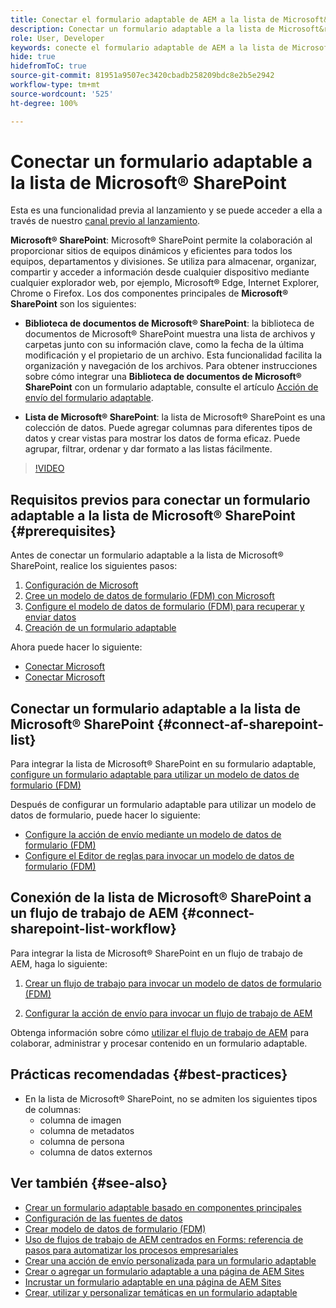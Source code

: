 ```yaml
---
title: Conectar el formulario adaptable de AEM a la lista de Microsoft&reg; SharePoint
description: Conectar un formulario adaptable a la lista de Microsoft&reg; SharePoint. Obtenga información sobre cómo configurar la lista de Microsoft&reg; SharePoint y crear un modelo de datos de formulario (FDM) mediante la configuración. Además, aprenderá a integrar el modelo de datos de formulario con su formulario adaptable.
role: User, Developer
keywords: conecte el formulario adaptable de AEM a la lista de Microsoft SharePoint, conecte el formulario adaptable a la lista de Microsoft SharePoint, integre el formulario adaptable de AEM a la lista de Microsoft SharePoint, integre el formulario adaptable a la lista de Microsoft SharePoint, envíe datos de un formulario adaptable a la lista de SharePoint, envíe el flujo de trabajo de AEM a la lista de SharePoint.
hide: true
hidefromToC: true
source-git-commit: 81951a9507ec3420cbadb258209bdc8e2b5e2942
workflow-type: tm+mt
source-wordcount: '525'
ht-degree: 100%

---
```



# Conectar un formulario adaptable a la lista de Microsoft® SharePoint

<span class="preview"> Esta es una funcionalidad previa al lanzamiento y se puede acceder a ella a través de nuestro [canal previo al lanzamiento](https://experienceleague.adobe.com/docs/experience-manager-cloud-service/content/release-notes/prerelease.html?lang=es#new-features). </span>

**Microsoft® SharePoint**: Microsoft® SharePoint permite la colaboración al proporcionar sitios de equipos dinámicos y eficientes para todos los equipos, departamentos y divisiones. Se utiliza para almacenar, organizar, compartir y acceder a información desde cualquier dispositivo mediante cualquier explorador web, por ejemplo, Microsoft® Edge, Internet Explorer, Chrome o Firefox. Los dos componentes principales de **Microsoft® SharePoint** son los siguientes:

* **Biblioteca de documentos de Microsoft® SharePoint**: la biblioteca de documentos de Microsoft® SharePoint muestra una lista de archivos y carpetas junto con su información clave, como la fecha de la última modificación y el propietario de un archivo. Esta funcionalidad facilita la organización y navegación de los archivos.
Para obtener instrucciones sobre cómo integrar una **Biblioteca de documentos de Microsoft® SharePoint** con un formulario adaptable, consulte el artículo [Acción de envío del formulario adaptable](/help/forms/configuring-submit-actions.md#submit-to-sharepoint).

* **Lista de Microsoft® SharePoint**: la lista de Microsoft® SharePoint es una colección de datos. Puede agregar columnas para diferentes tipos de datos y crear vistas para mostrar los datos de forma eficaz. Puede agrupar, filtrar, ordenar y dar formato a las listas fácilmente.

>[!VIDEO](https://video.tv.adobe.com/v/3424820/connect-aem-adaptive-form-to-sharepointlist/?quality=12&learn=on)

## Requisitos previos para conectar un formulario adaptable a la lista de Microsoft® SharePoint {#prerequisites}

Antes de conectar un formulario adaptable a la lista de Microsoft® SharePoint, realice los siguientes pasos:

1. [Configuración de Microsoft](/help/forms/configure-data-sources.md#configure-microsoft-sharepoint-list)
1. [Cree un modelo de datos de formulario (FDM) con Microsoft](/help/forms/create-form-data-models.md)
1. [Configure el modelo de datos de formulario (FDM) para recuperar y enviar datos](/help/forms/work-with-form-data-model.md#configure-services)
1. [Creación de un formulario adaptable](/help/forms/creating-adaptive-form-core-components.md)

Ahora puede hacer lo siguiente:

* [Conectar Microsoft](#connect-an-adaptive-form-to-microsoft-sharepoint-list-connect-af-sharepoint-list)
* [Conectar Microsoft](#connect-sharepoint-list-workflow)

## Conectar un formulario adaptable a la lista de Microsoft® SharePoint {#connect-af-sharepoint-list}

Para integrar la lista de Microsoft® SharePoint en su formulario adaptable, [configure un formulario adaptable para utilizar un modelo de datos de formulario (FDM)](/help/forms/creating-adaptive-form-core-components.md#configure-a-schema-or-form-data-model-for-an-adaptive-formconfigure-schema-or-data-model-for-form)

Después de configurar un formulario adaptable para utilizar un modelo de datos de formulario, puede hacer lo siguiente:

* [Configure la acción de envío mediante un modelo de datos de formulario (FDM)](/help/forms/configuring-submit-actions.md#submit-using-form-data-model)
* [Configure el Editor de reglas para invocar un modelo de datos de formulario (FDM)](/help/forms/rule-editor.md#invoke-form-data-model-service-invoke)

## Conexión de la lista de Microsoft® SharePoint a un flujo de trabajo de AEM {#connect-sharepoint-list-workflow}

Para integrar la lista de Microsoft® SharePoint en un flujo de trabajo de AEM, haga lo siguiente:

1. [Crear un flujo de trabajo para invocar un modelo de datos de formulario (FDM)](https://experienceleague.adobe.com/docs/experience-manager-65/developing/extending-aem/extending-workflows/workflows-models.html?lang=es)

   <!--
    To create a workflow with the editor:
    1.  Go to your **AEM Forms Author** instance > **[!UICONTROL Tools]** > **[!UICONTROL Workflow]** > **[!UICONTROL Models]**.
    1.  Click **[!UICONTROL Create]** > **[!UICONTROL Create Model]**. The Add Workflow Model dialog appears. 
    1. Specify **[!UICONTROL Title]** and **[!UICONTROL Name (optional)]**.
    1. Click **[!UICONTROL Done]**. The new model is listed in the Workflow Models console.
    1. Select your new workflow, then use **[!UICONTROL Edit]** to open it for configuration.
    1. Add **[!UICONTROL Invoke Form Data Model Service]** step to your workflow.
    1. Confirm the changes with Sync (editor toolbar) to generate the runtime model.
    -->

1. [Configurar la acción de envío para invocar un flujo de trabajo de AEM](/help/forms/configuring-submit-actions.md#invoke-an-aem-workflow)


Obtenga información sobre cómo [utilizar el flujo de trabajo de AEM](https://experienceleague.adobe.com/docs/experience-manager-learn/foundation/workflow/use-workflow.html?lang=es) para colaborar, administrar y procesar contenido en un formulario adaptable.

## Prácticas recomendadas {#best-practices}

<!-- * For storing data in a tabular format or implementing data permissions, it is advisable to use Microsoft&reg; SharePoint List rather than Microsoft&reg; SharePoint Document Library. -->
* En la lista de Microsoft® SharePoint, no se admiten los siguientes tipos de columnas:
   * columna de imagen
   * columna de metadatos
   * columna de persona
   * columna de datos externos

## Ver también {#see-also}

* [Crear un formulario adaptable basado en componentes principales](/help/forms/creating-adaptive-form-core-components.md)
* [Configuración de las fuentes de datos](/help/forms/configuring-submit-actions.md)
* [Crear modelo de datos de formulario (FDM)](/help/forms/create-form-data-models.md)
* [Uso de flujos de trabajo de AEM centrados en Forms: referencia de pasos para automatizar los procesos empresariales](/help/forms/aem-forms-workflow-step-reference.md)
* [Crear una acción de envío personalizada para un formulario adaptable](/help/forms/custom-submit-action-form.md)
* [Crear o agregar un formulario adaptable a una página de AEM Sites](/help/forms/create-or-add-an-adaptive-form-to-aem-sites-page.md)
* [Incrustar un formulario adaptable en una página de AEM Sites](/help/forms/embed-adaptive-form-aem-sites.md)
* [Crear, utilizar y personalizar temáticas en un formulario adaptable](/help/forms/using-themes-in-core-components.md)







